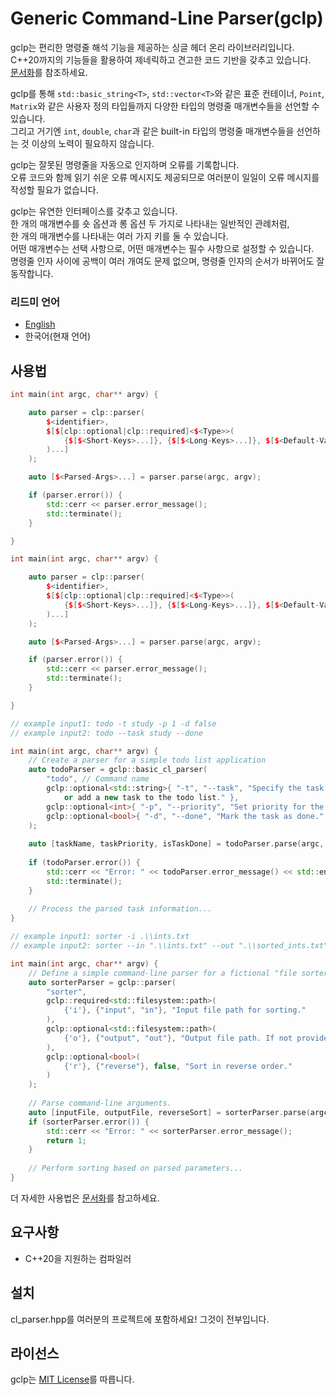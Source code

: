 # Generic Command-Line Parser(gclp)

gclp는 편리한 명령줄 해석 기능을 제공하는 싱글 헤더 온리 라이브러리입니다.    
C++20까지의 기능들을 활용하여 제네릭하고 견고한 코드 기반을 갖추고 있습니다.   
[문서화](https://woon-2.github.io/gclp/)를 참조하세요.

gclp를 통해 `std::basic_string<T>`, `std::vector<T>`와 같은 표준 컨테이너, `Point`, `Matrix`와 같은 사용자 정의 타입들까지 다양한 타입의 명령줄 매개변수들을 선언할 수 있습니다.    
그리고 거기엔 `int`, `double`, `char`과 같은 built-in 타입의 명령줄 매개변수들을 선언하는 것 이상의 노력이 필요하지 않습니다.

gclp는 잘못된 명령줄을 자동으로 인지하며 오류를 기록합니다.    
오류 코드와 함께 읽기 쉬운 오류 메시지도 제공되므로 여러분이 일일이 오류 메시지를 작성할 필요가 없습니다.

gclp는 유연한 인터페이스를 갖추고 있습니다.   
한 개의 매개변수를 숏 옵션과 롱 옵션 두 가지로 나타내는 일반적인 관례처럼,    
한 개의 매개변수를 나타내는 여러 가지 키를 둘 수 있습니다.     
어떤 매개변수는 선택 사항으로, 어떤 매개변수는 필수 사항으로 설정할 수 있습니다.   
명령줄 인자 사이에 공백이 여러 개여도 문제 없으며, 명령줄 인자의 순서가 바뀌어도 잘 동작합니다.

### 리드미 언어

- [English](https://github.com/Woon-2/gclp/blob/main/README.md)
- 한국어(현재 언어)

## 사용법

```cpp
int main(int argc, char** argv) {

    auto parser = clp::parser(
        $<identifier>,
        $[$[clp::optional|clp::required]<$<Type>>(
            {$[$<Short-Keys>...]}, {$[$<Long-Keys>...]}, $[$<Default-Value>], $<Brief-Description>
        )...]
    );

    auto [$<Parsed-Args>...] = parser.parse(argc, argv);

    if (parser.error()) {
        std::cerr << parser.error_message();
        std::terminate();
    }

}
```

```cpp
int main(int argc, char** argv) {

    auto parser = clp::parser(
        $<identifier>,
        $[$[clp::optional|clp::required]<$<Type>>(
            {$[$<Short-Keys>...]}, {$[$<Long-Keys>...]}, $[$<Default-Value>], $<Brief-Description>
        )...]
    );

    auto [$<Parsed-Args>...] = parser.parse(argc, argv);

    if (parser.error()) {
        std::cerr << parser.error_message();
        std::terminate();
    }

}
```

```cpp
// example input1: todo -t study -p 1 -d false
// example input2: todo --task study --done

int main(int argc, char** argv) {
    // Create a parser for a simple todo list application
    auto todoParser = gclp::basic_cl_parser(
        "todo", // Command name
        gclp::optional<std::string>{ "-t", "--task", "Specify the task name to modify,
            or add a new task to the todo list." },
        gclp::optional<int>{ "-p", "--priority", "Set priority for the task." },
        gclp::optional<bool>{ "-d", "--done", "Mark the task as done." }
    );
    
    auto [taskName, taskPriority, isTaskDone] = todoParser.parse(argc, argv);
    
    if (todoParser.error()) {
        std::cerr << "Error: " << todoParser.error_message() << std::endl;
        std::terminate();
    }
    
    // Process the parsed task information...
}
```

```cpp
// example input1: sorter -i .\\ints.txt
// example input2: sorter --in ".\\ints.txt" --out ".\\sorted_ints.txt" --reverse

int main(int argc, char** argv) {
    // Define a simple command-line parser for a fictional "file sorter" application.
    auto sorterParser = gclp::parser(
        "sorter",
        gclp::required<std::filesystem::path>(
            {'i'}, {"input", "in"}, "Input file path for sorting."
        ),
        gclp::optional<std::filesystem::path>(
            {'o'}, {"output", "out"}, "Output file path. If not provided, prints to console."
        ),
        gclp::optional<bool>(
            {'r'}, {"reverse"}, false, "Sort in reverse order."
        )
    );
    
    // Parse command-line arguments.
    auto [inputFile, outputFile, reverseSort] = sorterParser.parse(argc, argv);
    if (sorterParser.error()) {
        std::cerr << "Error: " << sorterParser.error_message();
        return 1;
    }
    
    // Perform sorting based on parsed parameters...
}
```

더 자세한 사용법은 [문서화](https://woon-2.github.io/gclp/)를 참고하세요.

## 요구사항

- C++20을 지원하는 컴파일러

## 설치

cl_parser.hpp를 여러분의 프로젝트에 포함하세요! 그것이 전부입니다.

## 라이선스

gclp는 [MIT License](https://github.com/Woon-2/gclp/blob/main/LICENSE)를 따릅니다.